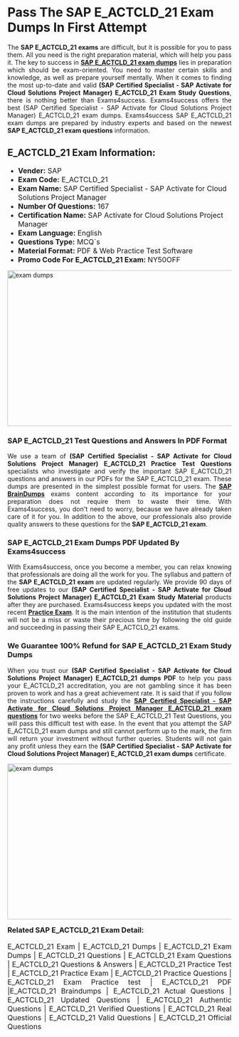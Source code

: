 <h1><strong><strong>Pass The SAP E_ACTCLD_21 Exam Dumps In First Attempt</strong></strong></h1> <p style="text-align:justify">The <strong>SAP E_ACTCLD_21 exams</strong> are difficult, but it is possible for you to pass them. All you need is the right preparation material, which will help you pass it. The key to success in <a href="https://www.exams4success.com/sap/e_actcld_21-pdf-exam-dumps"><strong>SAP E_ACTCLD_21 exam dumps</strong></a> lies in preparation which should be exam-oriented. You need to master certain skills and knowledge, as well as prepare yourself mentally. When it comes to finding the most up-to-date and valid <strong>(SAP Certified Specialist - SAP Activate for Cloud Solutions Project Manager) E_ACTCLD_21 Exam Study Questions</strong>, there is nothing better than Exams4success. Exams4success offers the best (SAP Certified Specialist - SAP Activate for Cloud Solutions Project Manager) E_ACTCLD_21 exam dumps. Exams4success SAP E_ACTCLD_21 exam dumps are prepared by industry experts and based on the newest <strong>SAP E_ACTCLD_21 exam questions</strong> information.</p> <h2><strong><strong>E_ACTCLD_21 Exam Information:</strong></strong></h2> <ul> <li><span style="font-size:16px"><strong>Vender:</strong> SAP</span></li> <li><span style="font-size:16px"><strong>Exam Code:</strong> E_ACTCLD_21</span></li> <li><span style="font-size:16px"><strong>Exam Name:</strong> SAP Certified Specialist - SAP Activate for Cloud Solutions Project Manager</span></li> <li><span style="font-size:16px"><strong>Number Of Questions:</strong> 167</span></li> <li><span style="font-size:16px"><strong>Certification Name:</strong> SAP Activate for Cloud Solutions Project Manager</span></li> <li><span style="font-size:16px"><strong>Exam Language:</strong> English</span></li> <li><span style="font-size:16px"><strong>Questions Type:</strong> MCQ`s</span></li> <li><span style="font-size:16px"><strong>Material Format:</strong> PDF & Web Practice Test Software</span></li> <li><span style="font-size:16px"><strong>Promo Code For E_ACTCLD_21 Exam: </strong>NY50OFF</span></li> </ul> <p><a href="https://www.exams4success.com/sap/e_actcld_21-pdf-exam-dumps" rel="no-follow"><img alt="exam dumps" src="https://www.certcollections.com/uploads/content/infrist1.png" style="height:350px; width:750px" /></a></p> <h3><strong>SAP E_ACTCLD_21 Test Questions and Answers In PDF Format</strong></h3> <p style="text-align:justify">We use a team of <strong>(SAP Certified Specialist - SAP Activate for Cloud Solutions Project Manager) E_ACTCLD_21 Practice Test Questions</strong> specialists who investigate and verify the important SAP E_ACTCLD_21 questions and answers in our PDFs for the SAP E_ACTCLD_21 exam. These dumps are presented in the simplest possible format for users. The <a href="https://www.exams4success.com/sap-exam-dumps"><strong>SAP BrainDumps</strong></a> exams content according to its importance for your preparation does not require them to waste their time. With Exams4success, you don't need to worry, because we have already taken care of it for you. In addition to the above, our professionals also provide quality answers to these questions for the<strong> SAP E_ACTCLD_21 exam</strong>.</p> <h3><strong> SAP E_ACTCLD_21 Exam Dumps PDF Updated By Exams4success</strong></h3> <p style="text-align:justify">With Exams4success, once you become a member, you can relax knowing that professionals are doing all the work for you. The syllabus and pattern of the <strong>SAP E_ACTCLD_21 exam </strong>are updated regularly. We provide 90 days of free updates to our <strong>(SAP Certified Specialist - SAP Activate for Cloud Solutions Project Manager) E_ACTCLD_21 Exam Study Material</strong> products after they are purchased. Exams4success keeps you updated with the most recent <a href="https://www.exams4success.com/"><strong>Practice Exam</strong></a>. It is the main intention of the institution that students will not be a miss or waste their precious time by following the old guide and succeeding in passing their SAP E_ACTCLD_21 exams.</p> <h3 style="text-align:justify"><strong>We Guarantee 100% Refund for SAP E_ACTCLD_21 Exam Study Dumps</strong></h3> <p style="text-align:justify">When you trust our <strong>(SAP Certified Specialist - SAP Activate for Cloud Solutions Project Manager) E_ACTCLD_21 dumps PDF</strong> to help you pass your E_ACTCLD_21 accreditation, you are not gambling since it has been proven to work and has a great achievement rate. It is said that if you follow the instructions carefully and study the <a href="https://www.exams4success.com/sap/e_actcld_21-pdf-exam-dumps"><strong>SAP Certified Specialist - SAP Activate for Cloud Solutions Project Manager E_ACTCLD_21 exam questions</strong></a> for two weeks before the SAP E_ACTCLD_21 Test Questions, you will pass this difficult test with ease. In the event that you attempt the SAP E_ACTCLD_21 exam dumps and still cannot perform up to the mark, the firm will return your investment without further queries. Students will not gain any profit unless they earn the <strong>(SAP Certified Specialist - SAP Activate for Cloud Solutions Project Manager) E_ACTCLD_21 exam dumps</strong> certificate.</p> <p style="text-align:justify"><a href="https://www.exams4success.com/sap/e_actcld_21-pdf-exam-dumps" rel="no-follow"><img alt="exam dumps" src="https://www.certcollections.com/uploads/content/free_demo1.png" style="height:350px; width:750px" /></a></p> <p style="text-align:justify"><span style="font-size:16px"><strong>Related SAP E_ACTCLD_21 Exam Detail:</strong></span><br /> <br /> <span style="font-size:16px">E_ACTCLD_21 Exam | E_ACTCLD_21 Dumps | E_ACTCLD_21 Exam Dumps | E_ACTCLD_21 Questions | E_ACTCLD_21 Exam Questions | E_ACTCLD_21 Questions & Answers | E_ACTCLD_21 Practice Test | E_ACTCLD_21 Practice Exam | E_ACTCLD_21 Practice Questions | E_ACTCLD_21 Exam Practice test | E_ACTCLD_21 PDF |E_ACTCLD_21 Braindumps | E_ACTCLD_21 Actual Questions | E_ACTCLD_21 Updated Questions | E_ACTCLD_21 Authentic Questions | E_ACTCLD_21 Verified Questions | E_ACTCLD_21 Real Questions | E_ACTCLD_21 Valid Questions | E_ACTCLD_21 Official Questions</span></p>
